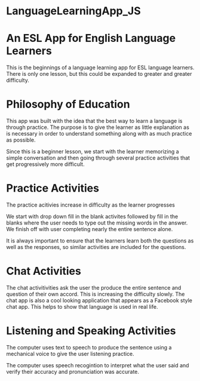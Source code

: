 # LanguageLearningApp_JS
# An ESL App for English Language Learners

This is the beginnings of a language learning app for ESL language learners.  There is only one lesson, but this could be expanded to greater and greater difficulty.

# Philosophy of Education

This app was built with the idea that the best way to learn a language is through practice.  The purpose is to give the learner as little explanation as is necessary in order to understand something along with as much practice as possible.

Since this is a beginner lesson, we start with the learner memorizing a simple conversation and then going through several practice activities that get progressively more difficult.

# Practice Activities

The practice acitivies increase in difficulty as the learner progresses

We start with drop down fill in the blank activites followed by fill in the blanks where the user needs to type out the missing words in the answer.  We finish off with user completing nearly the entire sentence alone.

It is always important to ensure that the learners learn both the questions as well as the responses, so similar activities are included for the questions.

# Chat Activities

The chat activitivities ask the user the produce the entire sentence and question of their own accord.  This is increasing the difficulty slowly.  The chat app is also a cool looking application that appears as a Facebook style chat app.  This helps to show that language is used in real life.

# Listening and Speaking Activities

The computer uses text to speech to produce the sentence using a mechanical voice to give the user listening practice.

The computer uses speech recogintion to interpret what the user said and verify their accuracy and pronunciation was accurate.

